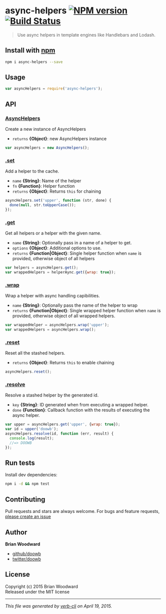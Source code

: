 # async-helpers [![NPM version](https://badge.fury.io/js/async-helpers.svg)](http://badge.fury.io/js/async-helpers)  [![Build Status](https://travis-ci.org/doowb/async-helpers.svg)](https://travis-ci.org/doowb/async-helpers) 

> Use async helpers in template engines like Handlebars and Lodash.

## Install with [npm](npmjs.org)

```bash
npm i async-helpers --save
```

## Usage

```js
var asyncHelpers = require('async-helpers');
```

## API
### [AsyncHelpers](index.js#L25)

Create a new instance of AsyncHelpers

* `returns` **{Object}**: new AsyncHelpers instance  

```js
var asyncHelpers = new AsyncHelpers();
```

### [.set](index.js#L61)

Add a helper to the cache.

* `name` **{String}**: Name of the helper    
* `fn` **{Function}**: Helper function    
* `returns` **{Object}**: Returns `this` for chaining  

```js
asyncHelpers.set('upper', function (str, done) {
  done(null, str.toUpperCase());
});
```

### [.get](index.js#L81)

Get all helpers or a helper with the given name.

* `name` **{String}**: Optionally pass in a name of a helper to get.    
* `options` **{Object}**: Additional options to use.    
* `returns` **{Function|Object}**: Single helper function when `name` is provided, otherwise object of all helpers  

```js
var helpers = asyncHelpers.get();
var wrappedHelpers = helperAync.get({wrap: true});
```

### [.wrap](index.js#L132)

Wrap a helper with async handling capibilities.

* `name` **{String}**: Optionally pass the name of the helper to wrap    
* `returns` **{Function|Object}**: Single wrapped helper function when `name` is provided, otherwise object of all wrapped helpers.  

```js
var wrappedHelper = asyncHelpers.wrap('upper');
var wrappedHelpers = asyncHelpers.wrap();
```

### [.reset](index.js#L155)

Reset all the stashed helpers.

* `returns` **{Object}**: Returns `this` to enable chaining  

```js
asyncHelpers.reset();
```

### [.resolve](index.js#L178)

Resolve a stashed helper by the generated id.

* `key` **{String}**: ID generated when from executing a wrapped helper.    
* `done` **{Function}**: Callback function with the results of executing the async helper.    

```js
var upper = asyncHelpers.get('upper', {wrap: true});
var id = upper('doowb');
asyncHelpers.resolve(id, function (err, result) {
  console.log(result);
  //=> DOOWB
});
```

## Run tests
Install dev dependencies:

```bash
npm i -d && npm test
```

## Contributing
Pull requests and stars are always welcome. For bugs and feature requests, [please create an issue](https://github.com/doowb/async-helpers/issues)

## Author

**Brian Woodward**

+ [github/doowb](https://github.com/doowb)
+ [twitter/doowb](http://twitter.com/doowb) 

## License
Copyright (c) 2015 Brian Woodward  
Released under the MIT license

***

_This file was generated by [verb-cli](https://github.com/assemble/verb-cli) on April 19, 2015._
